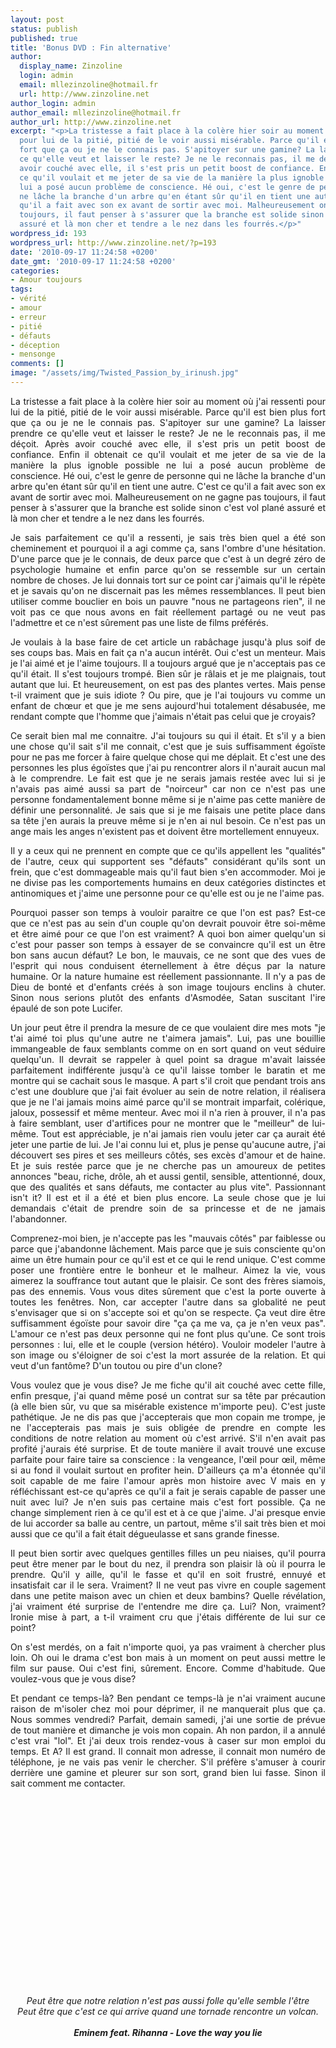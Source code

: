 ```yaml
---
layout: post
status: publish
published: true
title: 'Bonus DVD : Fin alternative'
author:
  display_name: Zinzoline
  login: admin
  email: mllezinzoline@hotmail.fr
  url: http://www.zinzoline.net
author_login: admin
author_email: mllezinzoline@hotmail.fr
author_url: http://www.zinzoline.net
excerpt: "<p>La tristesse a fait place à la colère hier soir au moment où j'ai ressenti
  pour lui de la pitié, pitié de le voir aussi misérable. Parce qu'il est bien plus
  fort que ça ou je ne le connais pas. S'apitoyer sur une gamine? La laisser prendre
  ce qu'elle veut et laisser le reste? Je ne le reconnais pas, il me déçoit. Après
  avoir couché avec elle, il s'est pris un petit boost de confiance. Enfin il obtenait
  ce qu'il voulait et me jeter de sa vie de la manière la plus ignoble possible ne
  lui a posé aucun problème de conscience. Hé oui, c'est le genre de personne qui
  ne lâche la branche d'un arbre qu'en étant sûr qu'il en tient une autre. C'est ce
  qu'il a fait avec son ex avant de sortir avec moi. Malheureusement on ne gagne pas
  toujours, il faut penser à s'assurer que la branche est solide sinon c'est vol plané
  assuré et là mon cher et tendre a le nez dans les fourrés.</p>"
wordpress_id: 193
wordpress_url: http://www.zinzoline.net/?p=193
date: '2010-09-17 11:24:58 +0200'
date_gmt: '2010-09-17 11:24:58 +0200'
categories:
- Amour toujours
tags:
- vérité
- amour
- erreur
- pitié
- défauts
- déception
- mensonge
comments: []
image: "/assets/img/Twisted_Passion_by_irinush.jpg"
---
```

<p style="text-align: justify;">La tristesse a fait place à la colère hier soir au moment où j'ai ressenti pour lui de la pitié, pitié de le voir aussi misérable. Parce qu'il est bien plus fort que ça ou je ne le connais pas. S'apitoyer sur une gamine? La laisser prendre ce qu'elle veut et laisser le reste? Je ne le reconnais pas, il me déçoit. Après avoir couché avec elle, il s'est pris un petit boost de confiance. Enfin il obtenait ce qu'il voulait et me jeter de sa vie de la manière la plus ignoble possible ne lui a posé aucun problème de conscience. Hé oui, c'est le genre de personne qui ne lâche la branche d'un arbre qu'en étant sûr qu'il en tient une autre. C'est ce qu'il a fait avec son ex avant de sortir avec moi. Malheureusement on ne gagne pas toujours, il faut penser à s'assurer que la branche est solide sinon c'est vol plané assuré et là mon cher et tendre a le nez dans les fourrés.<a id="more"></a><a id="more-193"></a></p>
<p style="text-align: justify;">Je sais parfaitement ce qu'il a ressenti, je sais très bien quel a été son cheminement et pourquoi il a agi comme ça, sans l'ombre d'une hésitation. D'une parce que je le connais, de deux parce que c'est à un degré zéro de psychologie humaine et enfin parce qu'on se ressemble sur un certain nombre de choses. Je lui donnais tort sur ce point car j'aimais qu'il le répète et je savais qu'on ne discernait pas les mêmes ressemblances. Il peut bien utiliser comme bouclier en bois un pauvre "nous ne partageons rien", il ne voit pas ce que nous avons en fait réellement partagé ou ne veut pas l'admettre et ce n'est sûrement pas une liste de films préférés.</p>
<p style="text-align: justify;">Je voulais à la base faire de cet article un rabâchage jusqu'à plus soif de ses coups bas. Mais en fait ça n'a aucun intérêt. Oui c'est un menteur. Mais je l'ai aimé et je l'aime toujours. Il a toujours argué que je n'acceptais pas ce qu'il était. Il s'est toujours trompé. Bien sûr je râlais et je me plaignais, tout autant que lui. Et heureusement, on est pas des plantes vertes. Mais pense t-il vraiment que je suis idiote ? Ou pire, que je l'ai toujours vu comme un enfant de chœur et que je me sens aujourd'hui totalement désabusée, me rendant compte que l'homme que j'aimais n'était pas celui que je croyais?</p>
<p style="text-align: justify;">Ce serait bien mal me connaitre. J'ai toujours su qui il était. Et s'il y a bien une chose qu'il sait s'il me connait, c'est que je suis suffisamment égoïste pour ne pas me forcer à faire quelque chose qui me déplait. Et c'est une des personnes les plus égoïstes que j'ai pu rencontrer alors il n'aurait aucun mal à le comprendre. Le fait est que je ne serais jamais restée avec lui si je n'avais pas aimé aussi sa part de "noirceur" car non ce n'est pas une personne fondamentalement bonne même si je n'aime pas cette manière de définir une personnalité. Je sais que si je me faisais une petite place dans sa tête j'en aurais la preuve même si je n'en ai nul besoin. Ce n'est pas un ange mais les anges n'existent pas et doivent être mortellement ennuyeux.</p>
<p style="text-align: justify;">Il y a ceux qui ne prennent en compte que ce qu'ils appellent les "qualités" de l'autre, ceux qui supportent ses "défauts" considérant qu'ils sont un frein, que c'est dommageable mais qu'il faut bien s'en accommoder. Moi je ne divise pas les comportements humains en deux catégories distinctes et antinomiques et j'aime une personne pour ce qu'elle est ou je ne l'aime pas.</p>
<p style="text-align: justify;">Pourquoi passer son temps à vouloir paraitre ce que l'on est pas? Est-ce que ce n'est pas au sein d'un couple qu'on devrait pouvoir être soi-même et être aimé pour ce que l'on est vraiment? A quoi bon aimer quelqu'un si c'est pour passer son temps à essayer de se convaincre qu'il est un être bon sans aucun défaut? Le bon, le mauvais, ce ne sont que des vues de l'esprit qui nous conduisent éternellement à être déçus par la nature humaine. Or la nature humaine est réellement passionnante. Il n'y a pas de Dieu de bonté et d'enfants créés à son image toujours enclins à chuter. Sinon nous serions plutôt des enfants d'Asmodée, Satan suscitant l'ire épaulé de son pote Lucifer.</p>
<p style="text-align: justify;">Un jour peut être il prendra la mesure de ce que voulaient dire mes mots "je t'ai aimé toi plus qu'une autre ne t'aimera jamais". Lui, pas une bouillie immangeable de faux semblants comme on en sort quand on veut séduire quelqu'un. Il devrait se rappeler à quel point sa drague m'avait laissée parfaitement indifférente jusqu'à ce qu'il laisse tomber le baratin et me montre qui se cachait sous le masque. A part s'il croit que pendant trois ans c'est une doublure que j'ai fait évoluer au sein de notre relation, il réalisera que je ne l'ai jamais moins aimé parce qu'il se montrait imparfait, colérique, jaloux, possessif et même menteur. Avec moi il n'a rien à prouver, il n'a pas à faire semblant, user d'artifices pour ne montrer que le "meilleur" de lui-même. Tout est appréciable, je n'ai jamais rien voulu jeter car ça aurait été jeter une partie de lui. Je l'ai connu lui et, plus je pense qu'aucune autre, j'ai découvert ses pires et ses meilleurs côtés, ses excès d'amour et de haine. Et je suis restée parce que je ne cherche pas un amoureux de petites annonces "beau, riche, drôle, ah et aussi gentil, sensible, attentionné, doux, que des qualités et sans défauts, me contacter au plus vite". Passionnant isn't it? Il est et il a été et bien plus encore. La seule chose que je lui demandais c'était de prendre soin de sa princesse et de ne jamais l'abandonner.</p>
<p style="text-align: justify;">Comprenez-moi bien, je n'accepte pas les "mauvais côtés" par faiblesse ou parce que j'abandonne lâchement. Mais parce que je suis consciente qu'on aime un être humain pour ce qu'il est et ce qui le rend unique. C'est comme poser une frontière entre le bonheur et le malheur. Aimez la vie, vous aimerez la souffrance tout autant que le plaisir. Ce sont des frères siamois, pas des ennemis. Vous vous dites sûrement que c'est la porte ouverte à toutes les fenêtres. Non, car accepter l'autre dans sa globalité ne peut s'envisager que si on s'accepte soi et qu'on se respecte. Ça veut dire être suffisamment égoïste pour savoir dire "ça ça me va, ça je n'en veux pas". L'amour ce n'est pas deux personne qui ne font plus qu'une. Ce sont trois personnes : lui, elle et le couple (version hétéro). Vouloir modeler l'autre à son image ou s'éloigner de soi c'est la mort assurée de la relation. Et qui veut d'un fantôme? D'un toutou ou pire d'un clone?</p>
<p style="text-align: justify;">Vous voulez que je vous dise? Je me fiche qu'il ait couché avec cette fille, enfin presque, j'ai quand même posé un contrat sur sa tête par précaution (à elle bien sûr, vu que sa misérable existence m'importe peu). C'est juste pathétique. Je ne dis pas que j'accepterais que mon copain me trompe, je ne l'accepterais pas mais je suis obligée de prendre en compte les conditions de notre relation au moment où c'est arrivé. S'il n'en avait pas profité j'aurais été surprise. Et de toute manière il avait trouvé une excuse parfaite pour faire taire sa conscience : la vengeance, l'œil pour œil, même si au fond il voulait surtout en profiter hein. D'ailleurs ça m'a étonnée qu'il soit capable de me faire l'amour après mon histoire avec V mais en y réfléchissant est-ce qu'après ce qu'il a fait je serais capable de passer une nuit avec lui? Je n'en suis pas certaine mais c'est fort possible. Ça ne change simplement rien à ce qu'il est et à ce que j'aime. J'ai presque envie de lui accorder sa balle au centre, un partout, même s'il sait très bien et moi aussi que ce qu'il a fait était dégueulasse et sans grande finesse.</p>
<p style="text-align: justify;">Il peut bien sortir avec quelques gentilles filles un peu niaises, qu'il pourra peut être mener par le bout du nez, il prendra son plaisir là où il pourra le prendre. Qu'il y aille, qu'il le fasse et qu'il en soit frustré, ennuyé et insatisfait car il le sera. Vraiment? Il ne veut pas vivre en couple sagement dans une petite maison avec un chien et deux bambins? Quelle révélation, j'ai vraiment été surprise de l'entendre me dire ça. Lui? Non, vraiment? Ironie mise à part, a t-il vraiment cru que j'étais différente de lui sur ce point?</p>
<p style="text-align: justify;">On s'est merdés, on a fait n'importe quoi, ya pas vraiment à chercher plus loin. Oh oui le drama c'est bon mais à un moment on peut aussi mettre le film sur pause. Oui c'est fini, sûrement. Encore. Comme d'habitude. Que voulez-vous que je vous dise?</p>
<p style="text-align: justify;">Et pendant ce temps-là? Ben pendant ce temps-là je n'ai vraiment aucune raison de m'isoler chez moi pour déprimer, il ne manquerait plus que ça. Nous sommes vendredi? Parfait, demain samedi, j'ai une sortie de prévue de tout manière et dimanche je vois mon copain. Ah non pardon, il a annulé c'est vrai "lol". Et j'ai deux trois rendez-vous à caser sur mon emploi du temps. Et A? Il est grand. Il connait mon adresse, il connait mon numéro de téléphone, je ne vais pas venir le chercher. S'il préfère s'amuser à courir derrière une gamine et pleurer sur son sort, grand bien lui fasse. Sinon il sait comment me contacter.</p>
<p style="text-align: justify;">
<div style="text-align: center;"><object classid="clsid:d27cdb6e-ae6d-11cf-96b8-444553540000" width="473" height="300" codebase="http://download.macromedia.com/pub/shockwave/cabs/flash/swflash.cab#version=6,0,40,0"><param name="allowFullScreen" value="true" /><param name="allowscriptaccess" value="always" /><param name="src" value="http://www.youtube.com/v/uelHwf8o7_U?fs=1&amp;hl=fr_FR&amp;rel=0&amp;color1=0xcc2550&amp;color2=0xe87a9f&amp;border=1" /><param name="allowfullscreen" value="true" /><embed type="application/x-shockwave-flash" width="473" height="300" src="http://www.youtube.com/v/uelHwf8o7_U?fs=1&amp;hl=fr_FR&amp;rel=0&amp;color1=0xcc2550&amp;color2=0xe87a9f&amp;border=1" allowscriptaccess="always" allowfullscreen="true"></embed></object></div>
<div style="text-align: center;"><em><br />Peut être que notre relation n'est pas aussi folle qu'elle semble l'être<br /></em></div>
<div style="text-align: center;"><em>Peut être que c'est ce qui arrive quand une tornade rencontre un volcan.</em></div>
<div style="text-align: center;"><em><br /></em></div>
<div style="text-align: center;"><em><strong>Eminem feat. Rihanna - Love the way you lie</strong><br /></em></div>
